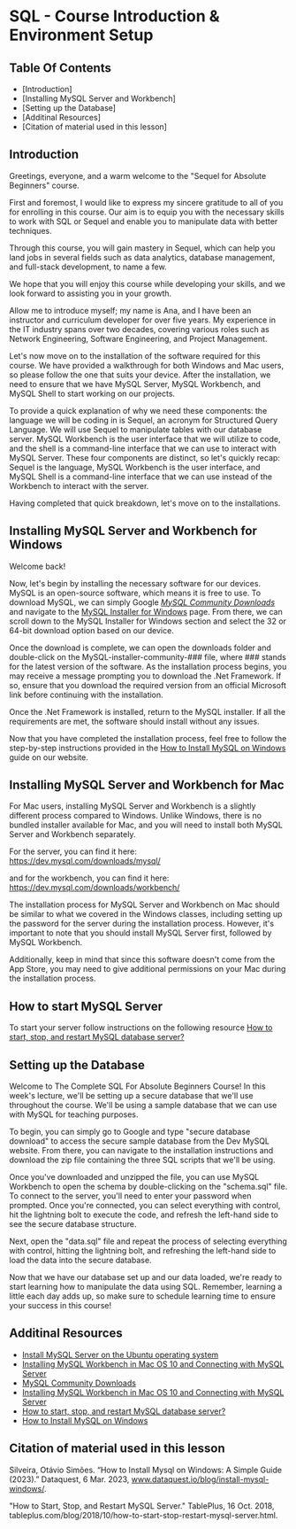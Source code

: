 # SQL - Course Introduction & Environment Setup


## Table Of Contents
- [Introduction]
- [Installing MySQL Server and Workbench]
- [Setting up the Database]
- [Additinal Resources]
- [Citation of material used in this lesson]


## Introduction

Greetings, everyone, and a warm welcome to the "Sequel for Absolute Beginners" course.

First and foremost, I would like to express my sincere gratitude to all of you for enrolling in this course. Our aim is to equip you with the necessary skills to work with SQL or Sequel and enable you to manipulate data with better techniques.

Through this course, you will gain mastery in Sequel, which can help you land jobs in several fields such as data analytics, database management, and full-stack development, to name a few.

We hope that you will enjoy this course while developing your skills, and we look forward to assisting you in your growth.

Allow me to introduce myself; my name is Ana, and I have been an instructor and curriculum developer for over five years. My experience in the IT industry spans over two decades, covering various roles such as Network Engineering, Software Engineering, and Project Management.

Let's now move on to the installation of the software required for this course. We have provided a walkthrough for both Windows and Mac users, so please follow the one that suits your device. After the installation, we need to ensure that we have MySQL Server, MySQL Workbench, and MySQL Shell to start working on our projects.

To provide a quick explanation of why we need these components: the language we will be coding in is Sequel, an acronym for Structured Query Language. We will use Sequel to manipulate tables with our database server. MySQL Workbench is the user interface that we will utilize to code, and the shell is a command-line interface that we can use to interact with MySQL Server. These four components are distinct, so let's quickly recap: Sequel is the language, MySQL Workbench is the user interface, and MySQL Shell is a command-line interface that we can use instead of the Workbench to interact with the server.

Having completed that quick breakdown, let's move on to the installations. 



## Installing MySQL Server and Workbench for Windows

Welcome back!

Now, let's begin by installing the necessary software for our devices. MySQL is an open-source software, which means it is free to use. To download MySQL, we can simply Google [*MySQL Community Downloads*](https://dev.mysql.com/downloads/) and navigate to the [MySQL Installer for Windows](https://dev.mysql.com/downloads/installer/)
page. From there, we can scroll down to the MySQL Installer for Windows section and select the 32 or 64-bit download option based on our device.

Once the download is complete, we can open the downloads folder and double-click on the MySQL-installer-community-### file, where ### stands for the latest version of the software. As the installation process begins, you may receive a message prompting you to download the .Net Framework. If so, ensure that you download the required version from an official Microsoft link before continuing with the installation.

Once the .Net Framework is installed, return to the MySQL installer. If all the requirements are met, the software should install without any issues.

Now that you have completed the installation process, feel free to follow the step-by-step instructions provided in the [How to Install MySQL on Windows](https://www.dataquest.io/blog/install-mysql-windows/) guide on our website.



## Installing MySQL Server and Workbench for Mac

For Mac users, installing MySQL Server and Workbench is a slightly different process compared to Windows. Unlike Windows, there is no bundled installer available for Mac, and you will need to install both MySQL Server and Workbench separately.

For the server, you can find it here: https://dev.mysql.com/downloads/mysql/

and for the workbench, you can find it here: https://dev.mysql.com/downloads/workbench/

The installation process for MySQL Server and Workbench on Mac should be similar to what we covered in the Windows classes, including setting up the password for the server during the installation process. However, it's important to note that you should install MySQL Server first, followed by MySQL Workbench.

Additionally, keep in mind that since this software doesn't come from the App Store, you may need to give additional permissions on your Mac during the installation process.

## How to start MySQL Server
To start your server follow instructions on the following resource [How to start, stop, and restart MySQL database server?](https://tableplus.com/blog/2018/10/how-to-start-stop-restart-mysql-server.html)


## Setting up the Database

Welcome to The Complete SQL For Absolute Beginners Course! In this week's lecture, we'll be setting up a secure database that we'll use throughout the course. We'll be using a sample database that we can use with MySQL for teaching purposes.

To begin, you can simply go to Google and type "secure database download" to access the secure sample database from the Dev MySQL website. From there, you can navigate to the installation instructions and download the zip file containing the three SQL scripts that we'll be using.

Once you've downloaded and unzipped the file, you can use MySQL Workbench to open the schema by double-clicking on the "schema.sql" file. To connect to the server, you'll need to enter your password when prompted. Once you're connected, you can select everything with control, hit the lightning bolt to execute the code, and refresh the left-hand side to see the secure database structure.

Next, open the "data.sql" file and repeat the process of selecting everything with control, hitting the lightning bolt, and refreshing the left-hand side to load the data into the secure database.

Now that we have our database set up and our data loaded, we're ready to start learning how to manipulate the data using SQL. Remember, learning a little each day adds up, so make sure to schedule learning time to ensure your success in this course!



## Additinal Resources
* [Install MySQL Server on the Ubuntu operating system](https://docs.rackspace.com/support/how-to/install-mysql-server-on-the-ubuntu-operating-system/)
* [Installing MySQL Workbench in Mac OS 10 and Connecting with MySQL Server](https://www.ccs.neu.edu/home/kathleen/classes/cs3200/MySQLWorkbenchMAC10.pdf)
* [MySQL Community Downloads](https://dev.mysql.com/downloads/)
* [Installing MySQL Workbench in Mac OS 10 and Connecting with MySQL Server](https://www.ccs.neu.edu/home/kathleen/classes/cs3200/MySQLWorkbenchMAC10.pdf)
* [How to start, stop, and restart MySQL database server?](https://tableplus.com/blog/2018/10/how-to-start-stop-restart-mysql-server.html)
* [How to Install MySQL on Windows](https://www.dataquest.io/blog/install-mysql-windows/) 


## Citation of material used in this lesson
Silveira, Otávio Simões. “How to Install Mysql on Windows: A Simple Guide (2023).” Dataquest, 6 Mar. 2023, www.dataquest.io/blog/install-mysql-windows/. 

"How to Start, Stop, and Restart MySQL Server." TablePlus, 16 Oct. 2018, tableplus.com/blog/2018/10/how-to-start-stop-restart-mysql-server.html.













